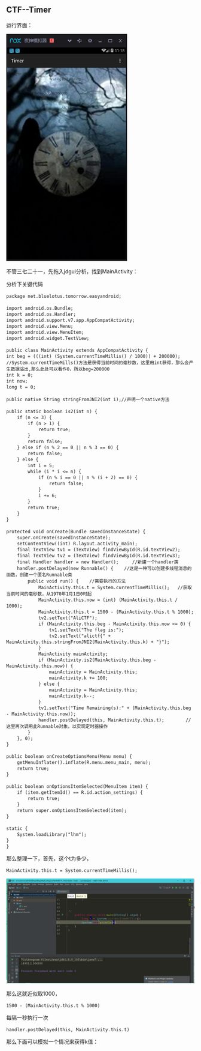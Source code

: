 CTF--Timer 
-----------

运行界面：

![](./Image/1.png)


不管三七二十一，先拖入jdgui分析，找到MainActivity：

分析下关键代码

    package net.bluelotus.tomorrow.easyandroid;
    
    import android.os.Bundle;
    import android.os.Handler;
    import android.support.v7.app.AppCompatActivity;
    import android.view.Menu;
    import android.view.MenuItem;
    import android.widget.TextView;
    
    public class MainActivity extends AppCompatActivity {
    int beg = (((int) (System.currentTimeMillis() / 1000)) + 200000); //System.currentTimeMills()方法是获得当前时间的毫秒数，这里用int获得，那么会产生数据溢出,那么此处可以看作0，所以beg=200000
    int k = 0;
    int now;
    long t = 0;

    public native String stringFromJNI2(int i);//声明一个native方法

    public static boolean is2(int n) {
        if (n <= 3) {
            if (n > 1) {
                return true;
            }
            return false;
        } else if (n % 2 == 0 || n % 3 == 0) {
            return false;
        } else {
            int i = 5;
            while (i * i <= n) {
                if (n % i == 0 || n % (i + 2) == 0) {
                    return false;
                }
                i += 6;
            }
            return true;
        }
    }

    protected void onCreate(Bundle savedInstanceState) {
        super.onCreate(savedInstanceState);
        setContentView((int) R.layout.activity_main);
        final TextView tv1 = (TextView) findViewById(R.id.textView2);
        final TextView tv2 = (TextView) findViewById(R.id.textView3);
        final Handler handler = new Handler();     //新建一个handler类
        handler.postDelayed(new Runnable() {    //这是一种可以创建多线程消息的函数，创建一个匿名Runnable类
            public void run() {    //需要执行的方法
                MainActivity.this.t = System.currentTimeMillis();   //获取当前时间的毫秒数，从1970年1月1日0时起
                MainActivity.this.now = (int) (MainActivity.this.t / 1000);
                MainActivity.this.t = 1500 - (MainActivity.this.t % 1000); 
                tv2.setText("AliCTF");
                if (MainActivity.this.beg - MainActivity.this.now <= 0) {
                    tv1.setText("The flag is:");
                    tv2.setText("alictf{" + MainActivity.this.stringFromJNI2(MainActivity.this.k) + "}");
                }
                MainActivity mainActivity;
                if (MainActivity.is2(MainActivity.this.beg - MainActivity.this.now)) {
                    mainActivity = MainActivity.this;
                    mainActivity.k += 100;
                } else {
                    mainActivity = MainActivity.this;
                    mainActivity.k--;
                }
                tv1.setText("Time Remaining(s):" + (MainActivity.this.beg - MainActivity.this.now));
                handler.postDelayed(this, MainActivity.this.t);        //这里再次调用此Runnable对象，以实现定时器操作
            }
        }, 0);
    }

    public boolean onCreateOptionsMenu(Menu menu) {
        getMenuInflater().inflate(R.menu.menu_main, menu);
        return true;
    }

    public boolean onOptionsItemSelected(MenuItem item) {
        if (item.getItemId() == R.id.action_settings) {
            return true;
        }
        return super.onOptionsItemSelected(item);
    }

    static {
        System.loadLibrary("lhm");
    }
    }

那么整理一下，首先，这个t为多少，

    MainActivity.this.t = System.currentTimeMillis();

![](./Image/2.png)

那么这就近似取1000，

    1500 - (MainActivity.this.t % 1000)

每隔一秒执行一次

    handler.postDelayed(this, MainActivity.this.t)

那么下面可以模拟一个情况来获得k值：






